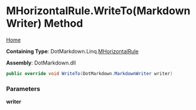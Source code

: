 # MHorizontalRule\.WriteTo\(MarkdownWriter\) Method

[Home](../../../../README.md)

**Containing Type**: DotMarkdown\.Linq\.[MHorizontalRule](../README.md)

**Assembly**: DotMarkdown\.dll

```csharp
public override void WriteTo(DotMarkdown.MarkdownWriter writer)
```

### Parameters

**writer**